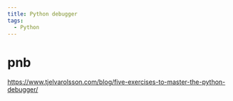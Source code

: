 ```yaml
---
title: Python debugger
tags:
  - Python
---
```


# pnb

https://www.tjelvarolsson.com/blog/five-exercises-to-master-the-python-debugger/